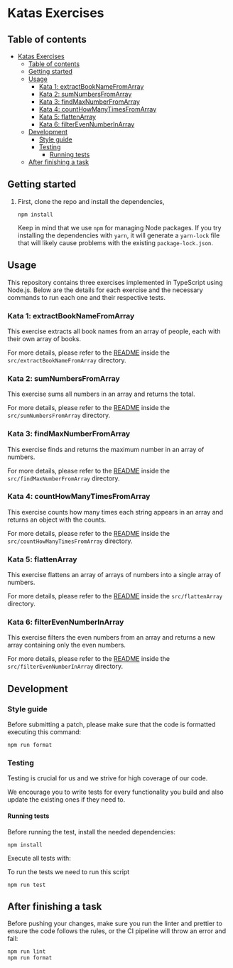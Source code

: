 # Katas Exercises

## Table of contents

- [Katas Exercises](#katas-exercises)
  - [Table of contents](#table-of-contents)
  - [Getting started](#getting-started)
  - [Usage](#usage)
    - [Kata 1: extractBookNameFromArray](#kata-1-extractbooknamefromarray)
    - [Kata 2: sumNumbersFromArray](#kata-2-sumnumbersfromarray)
    - [Kata 3: findMaxNumberFromArray](#kata-3-findmaxnumberfromarray)
    - [Kata 4: countHowManyTimesFromArray](#kata-4-counthowmanytimesfromarray)
    - [Kata 5: flattenArray](#kata-5-flattenarray)
    - [Kata 6: filterEvenNumberInArray](#kata-6-filterevennumberinarray)
  - [Development](#development)
    - [Style guide](#style-guide)
    - [Testing](#testing)
      - [Running tests](#running-tests)
  - [After finishing a task](#after-finishing-a-task)

## Getting started

1. First, clone the repo and install the dependencies,

   ```
   npm install
   ```

   Keep in mind that we use `npm` for managing Node packages. If you try installing the dependencies with `yarn`, it will generate a `yarn-lock` file that will likely cause problems with the existing `package-lock.json`.

## Usage

This repository contains three exercises implemented in TypeScript using Node.js. Below are the details for each exercise and the necessary commands to run each one and their respective tests.

### Kata 1: extractBookNameFromArray

This exercise extracts all book names from an array of people, each with their own array of books.

For more details, please refer to the [README](src/extractBookNameFromArray/README.md) inside the `src/extractBookNameFromArray` directory.

### Kata 2: sumNumbersFromArray

This exercise sums all numbers in an array and returns the total.

For more details, please refer to the [README](src/sumNumbersFromArray/README.md) inside the `src/sumNumbersFromArray` directory.

### Kata 3: findMaxNumberFromArray

This exercise finds and returns the maximum number in an array of numbers.

For more details, please refer to the [README](src/findMaxNumberFromArray/README.md) inside the `src/findMaxNumberFromArray` directory.

### Kata 4: countHowManyTimesFromArray

This exercise counts how many times each string appears in an array and returns an object with the counts.

For more details, please refer to the [README](src/countHowManyTimesFromArray/README.md) inside the `src/countHowManyTimesFromArray` directory.

### Kata 5: flattenArray

This exercise flattens an array of arrays of numbers into a single array of numbers.

For more details, please refer to the [README](src/flattenArray/README.md) inside the `src/flattenArray` directory.

### Kata 6: filterEvenNumberInArray

This exercise filters the even numbers from an array and returns a new array containing only the even numbers.

For more details, please refer to the [README](src/filterEvenNumberInArray/README.md) inside the `src/filterEvenNumberInArray` directory.

## Development

### Style guide

Before submitting a patch, please make sure that the code is formatted executing this command:

```
npm run format
```

### Testing

Testing is crucial for us and we strive for high coverage of our code.

We encourage you to write tests for every functionality you build and also update the existing ones if they need to.

#### Running tests

Before running the test, install the needed dependencies:

```
npm install
```

Execute all tests with:

To run the tests we need to run this script

```
npm run test
```

## After finishing a task

Before pushing your changes, make sure you run the linter and prettier to ensure the code follows the rules, or the CI pipeline will throw an error and fail:

```
npm run lint
npm run format
```
